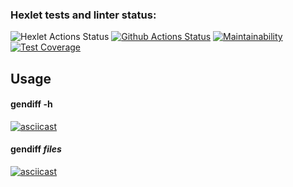 ### Hexlet tests and linter status:
![Hexlet Actions Status](https://github.com/kamusia/python-project-50/actions/workflows/hexlet-check.yml/badge.svg)
[![Github Actions Status](https://github.com/kamusia/python-project-50/actions/workflows/pyci.yml/badge.svg)](https://github.com/kamusia/python-project-50/actions/workflows/pyci.yml)
[![Maintainability](https://api.codeclimate.com/v1/badges/ebe544b7bfa431d424bb/maintainability)](https://codeclimate.com/github/kamusia/python-project-50/maintainability)
[![Test Coverage](https://api.codeclimate.com/v1/badges/ebe544b7bfa431d424bb/test_coverage)](https://codeclimate.com/github/kamusia/python-project-50/test_coverage)


## Usage
#### gendiff -h
[![asciicast](https://asciinema.org/a/mdNcJcggdOFnou8WoQUx0hroI.svg)](https://asciinema.org/a/mdNcJcggdOFnou8WoQUx0hroI)
#### gendiff *files*
[![asciicast](https://asciinema.org/a/consIqXtrSVwvUahlZ1WZi2Eg.svg)](https://asciinema.org/a/consIqXtrSVwvUahlZ1WZi2Eg)
